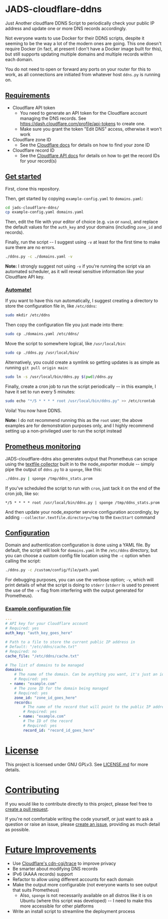 # JADS-cloudflare-ddns

Just Another cloudflare DDNS Script to periodically check your public IP address and update one or more DNS records accordingly.

Not everyone wants to use Docker for their DDNS scripts, despite it seeming to be the way a lot of the modern ones are going. This one doesn't require Docker (in fact, at present I don't have a Docker image built for this), but still supports updating multiple domains and multiple records within each domain.

You do not need to open or forward any ports on your router for this to work, as all connections are initiated from whatever host `ddns.py` is running on.

## [Requirements](#requirements)

* Cloudflare API token
  * You need to generate an API token for the Cloudflare account managing the DNS records. See https://dash.cloudflare.com/profile/api-tokens to create one.
  * Make sure you grant the token "Edit DNS" access, otherwise it won't work
* Cloudflare zone ID
  * See the [Cloudflare docs](https://developers.cloudflare.com/fundamentals/get-started/basic-tasks/find-account-and-zone-ids/) for details on how to find your zone ID
* Cloudflare record ID
  * See the [Cloudflare API docs](https://api.cloudflare.com/#dns-records-for-a-zone-list-dns-records) for details on how to get the record IDs for your record(s)


## [Get started](#get-started)

First, clone this repository.

Then, get started by copying `example-config.yaml` to `domains.yaml`:

```bash
cd jads-cloudflare-ddns/
cp example-config.yaml domains.yaml
```

Then, edit the file with your editor of choice (e.g. `vim` or `nano`), and replace the default values for the `auth_key` and your domains (including `zone_id` and records).

Finally, run the script -- I suggest using `-v` at least for the first time to make sure there are no errors.

```bash
./ddns.py -c ./domains.yaml -v
```

**Note:** I strongly suggest not using `-v` if you're running the script via an automated scheduler, as it will reveal sensitive information like your Cloudflare API key.

### [Automate!](#automate)

If you want to have this run automatically, I suggest creating a directory to store the configuration file in, like `/etc/ddns`:

```bash
sudo mkdir /etc/ddns
```

Then copy the configuration file you just made into there:

```bash
sudo cp ./domains.yaml /etc/ddns/
```

Move the script to somewhere logical, like `/usr/local/bin`:

```bash
sudo cp ./ddns.py /usr/local/bin/
```

Alternatively, you could create a symlink so getting updates is as simple as running `git pull origin main`:

```bash
sudo ln -s /usr/local/bin/ddns.py $(pwd)/ddns.py
```

Finally, create a cron job to run the script periodically -- in this example, I have it set to run every 5 minutes:

```bash
sudo echo "*/5 * * * * root /usr/local/bin/ddns.py" >> /etc/crontab
```

Voila! You now have DDNS.

**Note:** I do not recommend running this as the `root` user; the above examples are for demonstration purposes only, and I highly recommend setting up a non-privileged user to run the script instead

## [Prometheus monitoring](#prometheus-monitoring)

JADS-cloudflare-ddns also generates output that Prometheus can scrape using the [textfile collector](https://github.com/prometheus/node_exporter#textfile-collector) built in to the node_exporter module -- simply pipe the output of `ddns.py` to a `sponge`, like this:

```bash
./ddns.py | sponge /tmp/ddns_stats.prom
```

If you've scheduled the script to run with `cron`, just tack it on the end of the cron job, like so:

```
*/5 * * * * root /usr/local/bin/ddns.py | sponge /tmp/ddns_stats.prom
```

And then update your node_exporter service configuration accordingly, by adding `--collector.textfile.directory=/tmp` to the `ExecStart` command

## [Configuration](#configuration)

Domain and authentication configuration is done using a YAML file. By default, the script will look for `domains.yaml` in the `/etc/ddns` directory, but you can choose a custom config file location using the `-c` option when calling the script:

```bash
./ddns.py -c /custom/config/file/path.yaml
```

For debugging purposes, you can use the verbose option; `-v`, which will print details of what the script is doing to `stderr` (`stderr` is used to prevent the use of the `-v` flag from interfering with the output generated for Prometheus).

### [Example configuration file](#example-configuration-file)

```yaml
---
# API key for your Cloudflare account
# Required: yes
auth_key: "auth_key_goes_here"

# Path to a file to store the current public IP address in
# Default: "/etc/ddns/cache.txt"
# Required: no
cache_file: "/etc/ddns/cache.txt" 

# The list of domains to be managed
domains:
    # The name of the domain. Can be anything you want, it's just an identifier to make managing the configuration easier
    # Required: yes
  - name: "example.com"
    # The zone ID for the domain being managed
    # Required: yes
    zone_id: "zone_id_goes_here"
    records:
        # The name of the record that will point to the public IP address
        # Required: yes
      - name: "example.com"
        # The ID of the record
        # Required: yes
        record_id: "record_id_goes_here"
```

# [License](#license)

This project is licensed under GNU GPLv3. See [LICENSE.md](./LICENSE) for more details.

# [Contributing](#contributing)

If you would like to contribute directly to this project, please feel free to [create a pull request](https://github.com/llamalump/JADS-cloudflare-ddns/compare).

If you're not comfortable writing the code yourself, or just want to ask a question or raise an issue, please [create an issue](https://github.com/llamalump/JADS-cloudflare-ddns/issues/new/choose), providing as much detail as possible.

# [Future Improvements](#future-improvements)

* Use [Cloudflare's cdn-cgi/trace](https://www.cloudflare.com/cdn-cgi/trace) to improve privacy
* Be smarter about modifying DNS records
* IPv6 (AAAA records) support
* Refactor to allow using different accounts for each domain
* Make the output more configurable (not everyone wants to see output that suits Prometheus)
  * Also, `sponge` is not necessarily available on all distros like it is on Ubuntu (where this script was developed) -- I need to make this more accessible for other platforms
* Write an install script to streamline the deployment process
